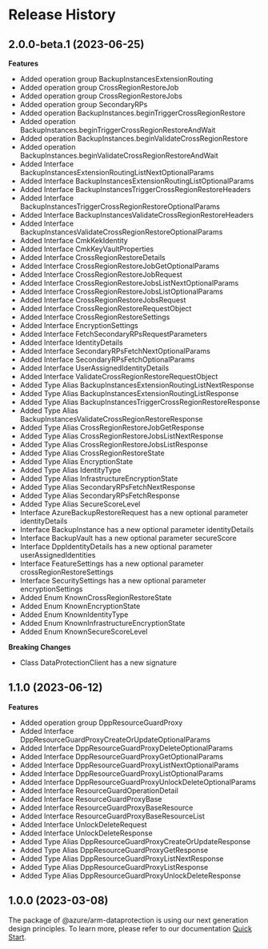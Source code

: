 # Release History
    
## 2.0.0-beta.1 (2023-06-25)
    
**Features**

  - Added operation group BackupInstancesExtensionRouting
  - Added operation group CrossRegionRestoreJob
  - Added operation group CrossRegionRestoreJobs
  - Added operation group SecondaryRPs
  - Added operation BackupInstances.beginTriggerCrossRegionRestore
  - Added operation BackupInstances.beginTriggerCrossRegionRestoreAndWait
  - Added operation BackupInstances.beginValidateCrossRegionRestore
  - Added operation BackupInstances.beginValidateCrossRegionRestoreAndWait
  - Added Interface BackupInstancesExtensionRoutingListNextOptionalParams
  - Added Interface BackupInstancesExtensionRoutingListOptionalParams
  - Added Interface BackupInstancesTriggerCrossRegionRestoreHeaders
  - Added Interface BackupInstancesTriggerCrossRegionRestoreOptionalParams
  - Added Interface BackupInstancesValidateCrossRegionRestoreHeaders
  - Added Interface BackupInstancesValidateCrossRegionRestoreOptionalParams
  - Added Interface CmkKekIdentity
  - Added Interface CmkKeyVaultProperties
  - Added Interface CrossRegionRestoreDetails
  - Added Interface CrossRegionRestoreJobGetOptionalParams
  - Added Interface CrossRegionRestoreJobRequest
  - Added Interface CrossRegionRestoreJobsListNextOptionalParams
  - Added Interface CrossRegionRestoreJobsListOptionalParams
  - Added Interface CrossRegionRestoreJobsRequest
  - Added Interface CrossRegionRestoreRequestObject
  - Added Interface CrossRegionRestoreSettings
  - Added Interface EncryptionSettings
  - Added Interface FetchSecondaryRPsRequestParameters
  - Added Interface IdentityDetails
  - Added Interface SecondaryRPsFetchNextOptionalParams
  - Added Interface SecondaryRPsFetchOptionalParams
  - Added Interface UserAssignedIdentityDetails
  - Added Interface ValidateCrossRegionRestoreRequestObject
  - Added Type Alias BackupInstancesExtensionRoutingListNextResponse
  - Added Type Alias BackupInstancesExtensionRoutingListResponse
  - Added Type Alias BackupInstancesTriggerCrossRegionRestoreResponse
  - Added Type Alias BackupInstancesValidateCrossRegionRestoreResponse
  - Added Type Alias CrossRegionRestoreJobGetResponse
  - Added Type Alias CrossRegionRestoreJobsListNextResponse
  - Added Type Alias CrossRegionRestoreJobsListResponse
  - Added Type Alias CrossRegionRestoreState
  - Added Type Alias EncryptionState
  - Added Type Alias IdentityType
  - Added Type Alias InfrastructureEncryptionState
  - Added Type Alias SecondaryRPsFetchNextResponse
  - Added Type Alias SecondaryRPsFetchResponse
  - Added Type Alias SecureScoreLevel
  - Interface AzureBackupRestoreRequest has a new optional parameter identityDetails
  - Interface BackupInstance has a new optional parameter identityDetails
  - Interface BackupVault has a new optional parameter secureScore
  - Interface DppIdentityDetails has a new optional parameter userAssignedIdentities
  - Interface FeatureSettings has a new optional parameter crossRegionRestoreSettings
  - Interface SecuritySettings has a new optional parameter encryptionSettings
  - Added Enum KnownCrossRegionRestoreState
  - Added Enum KnownEncryptionState
  - Added Enum KnownIdentityType
  - Added Enum KnownInfrastructureEncryptionState
  - Added Enum KnownSecureScoreLevel

**Breaking Changes**

  - Class DataProtectionClient has a new signature
    
    
## 1.1.0 (2023-06-12)
    
**Features**

  - Added operation group DppResourceGuardProxy
  - Added Interface DppResourceGuardProxyCreateOrUpdateOptionalParams
  - Added Interface DppResourceGuardProxyDeleteOptionalParams
  - Added Interface DppResourceGuardProxyGetOptionalParams
  - Added Interface DppResourceGuardProxyListNextOptionalParams
  - Added Interface DppResourceGuardProxyListOptionalParams
  - Added Interface DppResourceGuardProxyUnlockDeleteOptionalParams
  - Added Interface ResourceGuardOperationDetail
  - Added Interface ResourceGuardProxyBase
  - Added Interface ResourceGuardProxyBaseResource
  - Added Interface ResourceGuardProxyBaseResourceList
  - Added Interface UnlockDeleteRequest
  - Added Interface UnlockDeleteResponse
  - Added Type Alias DppResourceGuardProxyCreateOrUpdateResponse
  - Added Type Alias DppResourceGuardProxyGetResponse
  - Added Type Alias DppResourceGuardProxyListNextResponse
  - Added Type Alias DppResourceGuardProxyListResponse
  - Added Type Alias DppResourceGuardProxyUnlockDeleteResponse
    
    
## 1.0.0 (2023-03-08)

The package of @azure/arm-dataprotection is using our next generation design principles. To learn more, please refer to our documentation [Quick Start](https://aka.ms/js-track2-quickstart).

